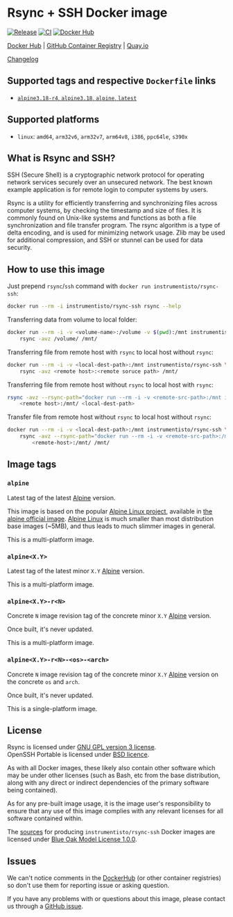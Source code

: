 Rsync + SSH Docker image
========================

[![Release](https://img.shields.io/github/v/release/instrumentisto/rsync-ssh-docker-image "Release")](https://github.com/instrumentisto/rsync-ssh-docker-image/releases)
[![CI](https://github.com/instrumentisto/rsync-ssh-docker-image/workflows/CI/badge.svg?branch=main "CI")](https://github.com/instrumentisto/rsync-ssh-docker-image/actions?query=workflow%3ACI+branch%3Amain)
[![Docker Hub](https://img.shields.io/docker/pulls/instrumentisto/rsync-ssh?label=Docker%20Hub%20pulls "Docker Hub pulls")](https://hub.docker.com/r/instrumentisto/rsync-ssh)

[Docker Hub](https://hub.docker.com/r/instrumentisto/rsync-ssh)
| [GitHub Container Registry](https://github.com/orgs/instrumentisto/packages/container/package/rsync-ssh)
| [Quay.io](https://quay.io/repository/instrumentisto/rsync-ssh)

[Changelog](https://github.com/instrumentisto/rsync-ssh-docker-image/blob/main/CHANGELOG.md)




## Supported tags and respective `Dockerfile` links

- [`alpine3.18-r4`, `alpine3.18`, `alpine`, `latest`][d1]




## Supported platforms

- `linux`: `amd64`, `arm32v6`, `arm32v7`, `arm64v8`, `i386`, `ppc64le`, `s390x`




## What is Rsync and SSH?

SSH (Secure Shell) is a cryptographic network protocol for operating network services securely over an unsecured network. The best known example application is for remote login to computer systems by users.

Rsync is a utility for efficiently transferring and synchronizing files across computer systems, by checking the timestamp and size of files. It is commonly found on Unix-like systems and functions as both a file synchronization and file transfer program. The rsync algorithm is a type of
delta encoding, and is used for minimizing network usage. Zlib may be used for additional compression, and SSH or stunnel can be used for data security.




## How to use this image

Just prepend `rsync`/`ssh` command with `docker run instrumentisto/rsync-ssh`:
```bash
docker run --rm -i instrumentisto/rsync-ssh rsync --help
```

Transferring data from volume to local folder:
```bash
docker run --rm -i -v <volume-name>:/volume -v $(pwd):/mnt instrumentisto/rsync-ssh \
    rsync -avz /volume/ /mnt/
```

Transferring file from remote host with `rsync` to local host without `rsync`:
```bash 
docker run --rm -i -v <local-dest-path>:/mnt instrumentisto/rsync-ssh \
    rsync -avz <remote host>:<remote soruce path> /mnt/
```

Transferring file from remote host without `rsync` to local host with `rsync`:
```bash
rsync -avz --rsync-path="docker run --rm -i -v <remote-src-path>:/mnt instrumentisto/rsync-ssh rsync" \
    <remote host>:/mnt/ <local-dest-path>
```

Transfer file from remote host without `rsync` to local host without `rsync`:
```bash
docker run --rm -i -v <local-dest-path>:/mnt instrumentisto/rsync-ssh \
    rsync -avz --rsync-path="docker run --rm -i -v <remote-src-path>:/mnt instrumentisto/rsync-ssh rsync" \
        <remote-host>:/mnt/ /mnt/
```




## Image tags


### `alpine`

Latest tag of the latest [Alpine][1] version.

This image is based on the popular [Alpine Linux project][1], available in [the alpine official image][2]. [Alpine Linux][1] is much smaller than most distribution base images (~5MB), and thus leads to much slimmer images in general.

This is a multi-platform image.


### `alpine<X.Y>`

Latest tag of the latest minor `X.Y` [Alpine][1] version.

This is a multi-platform image.


### `alpine<X.Y>-r<N>`

Concrete `N` image revision tag of the concrete minor `X.Y` [Alpine][1] version.

Once built, it's never updated.

This is a multi-platform image.


### `alpine<X.Y>-r<N>-<os>-<arch>`

Concrete `N` image revision tag of the concrete minor `X.Y` [Alpine][1] version on the concrete `os` and `arch`.

Once built, it's never updated.

This is a single-platform image.




## License

Rsync is licensed under [GNU GPL version 3 license][93].  
OpenSSH Portable is licensed under [BSD licence][94].

As with all Docker images, these likely also contain other software which may be under other licenses (such as Bash, etc from the base distribution, along with any direct or indirect dependencies of the primary software being contained).

As for any pre-built image usage, it is the image user's responsibility to ensure that any use of this image complies with any relevant licenses for all software contained within.

The [sources][92] for producing `instrumentisto/rsync-ssh` Docker images are licensed under [Blue Oak Model License 1.0.0][91].




## Issues

We can't notice comments in the [DockerHub] (or other container registries) so don't use them for reporting issue or asking question.

If you have any problems with or questions about this image, please contact us through a [GitHub issue][10].




[DockerHub]: https://hub.docker.com

[1]: http://alpinelinux.org
[2]: https://hub.docker.com/_/alpine

[10]: https://github.com/instrumentisto/rsync-ssh-docker-image/issues

[91]: https://github.com/instrumentisto/rsync-ssh-docker-image/blob/main/LICENSE.md
[92]: https://github.com/instrumentisto/rsync-ssh-docker-image
[93]: https://pserver.samba.org/rsync/GPL.html
[94]: https://github.com/openssh/openssh-portable/blob/master/LICENCE

[d1]: https://github.com/instrumentisto/rsync-ssh-docker-image/blob/main/Dockerfile
